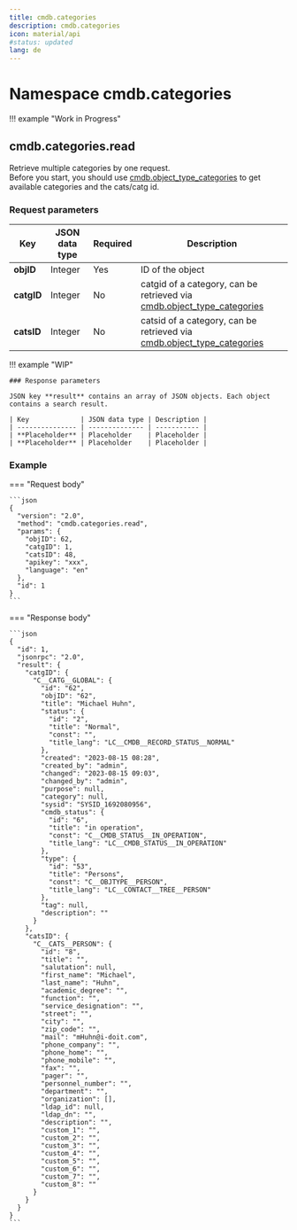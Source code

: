 ```yaml
---
title: cmdb.categories
description: cmdb.categories
icon: material/api
#status: updated
lang: de
---
```


# Namespace cmdb.categories

!!! example "Work in Progress"

## cmdb.categories.read

Retrieve multiple categories by one request.<br>
Before you start, you should use [cmdb.object_type_categories](cmdb.object_type_categories.md#cmdbobject_type_categories) to get available categories and the cats/catg id.

### Request parameters

| Key        | JSON data type | Required | Description                                                                                                                         |
| ---------- | -------------- | -------- | ----------------------------------------------------------------------------------------------------------------------------------- |
| **objID**  | Integer        | Yes      | ID of the object                                                                                                                    |
| **catgID** | Integer        | No       | catgid of a category, can be retrieved via [cmdb.object_type_categories](cmdb.object_type_categories.md#cmdbobject_type_categories) |
| **catsID** | Integer        | No       | catsid of a category, can be retrieved via [cmdb.object_type_categories](cmdb.object_type_categories.md#cmdbobject_type_categories) |

!!! example "WIP"

    ### Response parameters

    JSON key **result** contains an array of JSON objects. Each object contains a search result.

    | Key             | JSON data type | Description |
    | --------------- | -------------- | ----------- |
    | **Placeholder** | Placeholder    | Placeholder |
    | **Placeholder** | Placeholder    | Placeholder |

### Example

=== "Request body"

    ```json
    {
      "version": "2.0",
      "method": "cmdb.categories.read",
      "params": {
        "objID": 62,
        "catgID": 1,
        "catsID": 48,
        "apikey": "xxx",
        "language": "en"
      },
      "id": 1
    }
    ```

=== "Response body"

    ```json
    {
      "id": 1,
      "jsonrpc": "2.0",
      "result": {
        "catgID": {
          "C__CATG__GLOBAL": {
            "id": "62",
            "objID": "62",
            "title": "Michael Huhn",
            "status": {
              "id": "2",
              "title": "Normal",
              "const": "",
              "title_lang": "LC__CMDB__RECORD_STATUS__NORMAL"
            },
            "created": "2023-08-15 08:28",
            "created_by": "admin",
            "changed": "2023-08-15 09:03",
            "changed_by": "admin",
            "purpose": null,
            "category": null,
            "sysid": "SYSID_1692080956",
            "cmdb_status": {
              "id": "6",
              "title": "in operation",
              "const": "C__CMDB_STATUS__IN_OPERATION",
              "title_lang": "LC__CMDB_STATUS__IN_OPERATION"
            },
            "type": {
              "id": "53",
              "title": "Persons",
              "const": "C__OBJTYPE__PERSON",
              "title_lang": "LC__CONTACT__TREE__PERSON"
            },
            "tag": null,
            "description": ""
          }
        },
        "catsID": {
          "C__CATS__PERSON": {
            "id": "8",
            "title": "",
            "salutation": null,
            "first_name": "Michael",
            "last_name": "Huhn",
            "academic_degree": "",
            "function": "",
            "service_designation": "",
            "street": "",
            "city": "",
            "zip_code": "",
            "mail": "mHuhn@i-doit.com",
            "phone_company": "",
            "phone_home": "",
            "phone_mobile": "",
            "fax": "",
            "pager": "",
            "personnel_number": "",
            "department": "",
            "organization": [],
            "ldap_id": null,
            "ldap_dn": "",
            "description": "",
            "custom_1": "",
            "custom_2": "",
            "custom_3": "",
            "custom_4": "",
            "custom_5": "",
            "custom_6": "",
            "custom_7": "",
            "custom_8": ""
          }
        }
      }
    }
    ```
